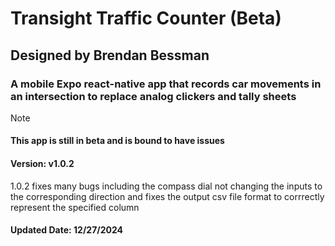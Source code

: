 # Transight Traffic Counter (Beta)
## Designed by Brendan Bessman
### A mobile Expo react-native app that records car movements in an intersection to replace analog clickers and tally sheets
> [!NOTE] 
>#### This app is still in beta and is bound to have issues

#### Version: v1.0.2
1.0.2 fixes many bugs including the compass dial not changing the inputs to the corresponding direction and fixes the output csv file format to corrrectly represent the specified column
#### Updated Date: 12/27/2024

